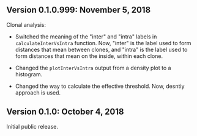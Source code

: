 Version 0.1.0.999:  November 5, 2018
-------------------------------------------------------------------------------

Clonal analysis:

+ Switched the meaning of the "inter" and "intra" labels in 
  `calculateInterVsIntra` function. Now, "inter" is the label used to form 
  distances that mean between clones, and "intra" is the label used to form 
  distances that mean on the inside, within each clone.

+ Changed the `plotInterVsIntra` output from a density plot to a histogram.

+ Changed the way to calculate the effective threshold. Now, desntiy approach is 
  used.
    

Version 0.1.0:  October 4, 2018
-------------------------------------------------------------------------------

Initial public release.
